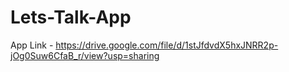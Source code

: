 # Lets-Talk-App

App Link - https://drive.google.com/file/d/1stJfdvdX5hxJNRR2p-jOg0Suw6CfaB_r/view?usp=sharing
